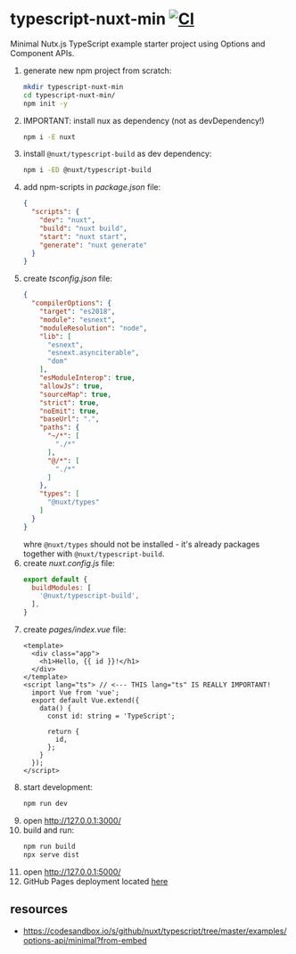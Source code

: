 # typescript-nuxt-min [![CI](https://github.com/daggerok/typescript-nuxt-min/workflows/CI/badge.svg)](https://github.com/daggerok/typescript-nuxt-min/actions?query=workflow%3ACI)
Minimal Nutx.js TypeScript example starter project using Options and Component APIs.

1. generate new npm project from scratch:
   ```bash
   mkdir typescript-nuxt-min
   cd typescript-nuxt-min/
   npm init -y
   ```
1. IMPORTANT: install nux as dependency (not as devDependency!)
   ```bash
   npm i -E nuxt
   ```
1. install `@nuxt/typescript-build` as dev dependency:
   ```bash
   npm i -ED @nuxt/typescript-build
   ```
1. add npm-scripts in _package.json_ file:
   ```json
   {
     "scripts": {
       "dev": "nuxt",
       "build": "nuxt build",
       "start": "nuxt start",
       "generate": "nuxt generate"
     }
   }
   ```
1. create _tsconfig.json_ file:
   ```json
   {
     "compilerOptions": {
       "target": "es2018",
       "module": "esnext",
       "moduleResolution": "node",
       "lib": [
         "esnext",
         "esnext.asynciterable",
         "dom"
       ],
       "esModuleInterop": true,
       "allowJs": true,
       "sourceMap": true,
       "strict": true,
       "noEmit": true,
       "baseUrl": ".",
       "paths": {
         "~/*": [
           "./*"
         ],
         "@/*": [
           "./*"
         ]
       },
       "types": [
         "@nuxt/types"
       ]
     }
   }
   ```
   whre `@nuxt/types` should not be installed - it's already packages together with `@nuxt/typescript-build`.
1. create _nuxt.config.js_ file:
   ```js
   export default {
     buildModules: [
       '@nuxt/typescript-build',
     ],
   }
   ```
1. create _pages/index.vue_ file:
   ```vue
   <template>
     <div class="app">
       <h1>Hello, {{ id }}!</h1>
     </div>
   </template>
   <script lang="ts"> // <--- THIS lang="ts" IS REALLY IMPORTANT!
     import Vue from 'vue';
     export default Vue.extend({
       data() {
         const id: string = 'TypeScript';
         
         return {
           id,
         };
       }
     });
   </script>
   ```
1. start development:
   ```bash
   npm run dev
   ```
1. open http://127.0.0.1:3000/
1. build and run:
   ```bash
   npm run build
   npx serve dist
   ```
1. open http://127.0.0.1:5000/
1. GitHub Pages deployment located [here](https://daggerok.github.io/typescript-nuxt-min/)

## resources

* https://codesandbox.io/s/github/nuxt/typescript/tree/master/examples/options-api/minimal?from-embed
